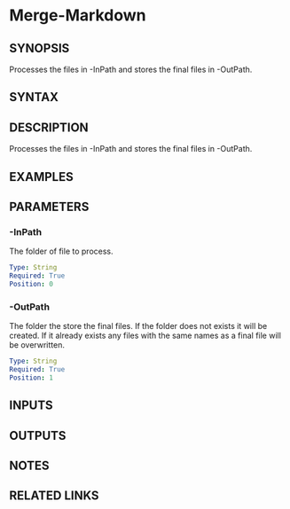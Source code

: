 


# Merge-Markdown

## SYNOPSIS

Processes the files in -InPath and stores the final files in -OutPath.

## SYNTAX

## DESCRIPTION

Processes the files in -InPath and stores the final files in -OutPath.

## EXAMPLES

## PARAMETERS

### -InPath

The folder of file to process.

```yaml
Type: String
Required: True
Position: 0
```

### -OutPath

The folder the store the final files. If the folder does not exists it will be created. If it already exists any files with the same names as a final file will be overwritten.

```yaml
Type: String
Required: True
Position: 1
```

## INPUTS

## OUTPUTS

## NOTES

## RELATED LINKS